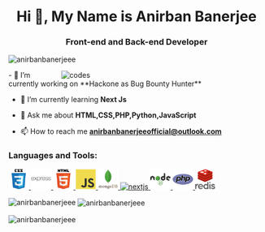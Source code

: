 <h1 align="center">Hi 👋, My Name is Anirban Banerjee</h1>
<h3 align="center">Front-end and Back-end Developer</h3>

<p align="left"> <img src="https://komarev.com/ghpvc/?username=anirbanbanerjeee&label=Profile%20views&color=0e75b6&style=flat" alt="anirbanbanerjeee" /> </p>
<img align="right" alt="codes" width="400" src="https://i.pinimg.com/originals/81/17/8b/81178b47a8598f0c81c4799f2cdd4057.gif">
- 🔭 I’m currently working on **Hackone as Bug Bounty Hunter**

- 🌱 I’m currently learning **Next Js**

- 💬 Ask me about **HTML,CSS,PHP,Python,JavaScript**

- 📫 How to reach me **anirbanbanerjeeofficial@outlook.com**


<h3 align="left">Languages and Tools:</h3>
<p align="left"> <a href="https://www.w3schools.com/css/" target="_blank" rel="noreferrer"> <img src="https://raw.githubusercontent.com/devicons/devicon/master/icons/css3/css3-original-wordmark.svg" alt="css3" width="40" height="40"/> </a> <a href="https://expressjs.com" target="_blank" rel="noreferrer"> <img src="https://raw.githubusercontent.com/devicons/devicon/master/icons/express/express-original-wordmark.svg" alt="express" width="40" height="40"/> </a> <a href="https://www.w3.org/html/" target="_blank" rel="noreferrer"> <img src="https://raw.githubusercontent.com/devicons/devicon/master/icons/html5/html5-original-wordmark.svg" alt="html5" width="40" height="40"/> </a> <a href="https://developer.mozilla.org/en-US/docs/Web/JavaScript" target="_blank" rel="noreferrer"> <img src="https://raw.githubusercontent.com/devicons/devicon/master/icons/javascript/javascript-original.svg" alt="javascript" width="40" height="40"/> </a> <a href="https://www.mongodb.com/" target="_blank" rel="noreferrer"> <img src="https://raw.githubusercontent.com/devicons/devicon/master/icons/mongodb/mongodb-original-wordmark.svg" alt="mongodb" width="40" height="40"/> </a> <a href="https://nextjs.org/" target="_blank" rel="noreferrer"> <img src="https://cdn.worldvectorlogo.com/logos/nextjs-2.svg" alt="nextjs" width="40" height="40"/> </a> <a href="https://nodejs.org" target="_blank" rel="noreferrer"> <img src="https://raw.githubusercontent.com/devicons/devicon/master/icons/nodejs/nodejs-original-wordmark.svg" alt="nodejs" width="40" height="40"/> </a> <a href="https://www.php.net" target="_blank" rel="noreferrer"> <img src="https://raw.githubusercontent.com/devicons/devicon/master/icons/php/php-original.svg" alt="php" width="40" height="40"/> </a> <a href="https://redis.io" target="_blank" rel="noreferrer"> <img src="https://raw.githubusercontent.com/devicons/devicon/master/icons/redis/redis-original-wordmark.svg" alt="redis" width="40" height="40"/> </a> </p>

<p><img align="left" src="https://github-readme-stats.vercel.app/api/top-langs?username=anirbanbanerjeee&show_icons=true&locale=en&layout=compact" alt="anirbanbanerjeee" /></p>

<p>&nbsp;<img align="center" src="https://github-readme-stats.vercel.app/api?username=anirbanbanerjeee&show_icons=true&locale=en" alt="anirbanbanerjeee" /></p>

<p><img align="center" src="https://github-readme-streak-stats.herokuapp.com/?user=anirbanbanerjeee&" alt="anirbanbanerjeee" /></p>
